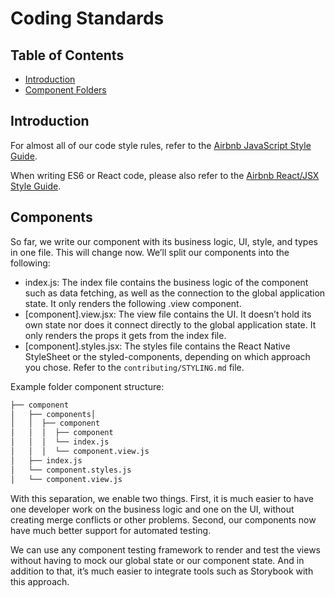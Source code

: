 # Coding Standards

## Table of Contents

- [Introduction](#introduction)
- [Component Folders](#components)

## Introduction

For almost all of our code style rules, refer to the [Airbnb JavaScript Style Guide](https://github.com/airbnb/javascript).

When writing ES6 or React code, please also refer to the [Airbnb React/JSX Style Guide](https://github.com/airbnb/javascript/tree/master/react).

## Components

So far, we write our component with its business logic, UI, style, and types in one file. This will change now. We’ll split our components into the following:

- index.js: The index file contains the business logic of the component such as data fetching, as well as the connection to the global application state. It only renders the following .view component.
- [component].view.jsx: The view file contains the UI. It doesn’t hold its own state nor does it connect directly to the global application state. It only renders the props it gets from the index file.
- [component].styles.jsx: The styles file contains the React Native StyleSheet or the styled-components, depending on which approach you chose. Refer to the `contributing/STYLING.md` file.

Example folder component structure:

```bash
├── component
│   ├── components│
│   │  ├── component
│   │  │  ├── component
│   │  │  └── index.js
│   │  │  └── component.view.js
│   ├── index.js
│   └── component.styles.js
│   └── component.view.js
```

With this separation, we enable two things. First, it is much easier to have one developer work on the business logic and one on the UI, without creating merge conflicts or other problems. Second, our components now have much better support for automated testing.

We can use any component testing framework to render and test the views without having to mock our global state or our component state. And in addition to that, it’s much easier to integrate tools such as Storybook with this approach.
